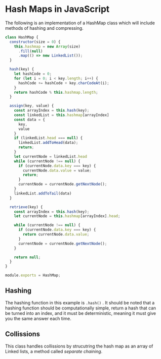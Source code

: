 # Hash Maps in JavaScript

The following is an implementation of a HashMap class which will include methods of hashing and compressing.

```javascript
class HashMap {
  constructor(size = 0) {
    this.hashmap = new Array(size)
      .fill(null)
      .map(() => new LinkedList());
  }

  hash(key) {
    let hashCode = 0;
    for (let i = 0; i < key.length; i++) {
      hashCode += hashCode + key.charCodeAt(i);
    }
    return hashCode % this.hashmap.length;
  }

  assign(key, value) {
    const arrayIndex = this.hash(key);
    const linkedList = this.hashmap[arrayIndex]
    const data = {
      key,
      value
    }
    if (linkedList.head === null) {
      linkedList.addToHead(data);
      return;
    }
    let currentNode = linkedList.head
    while (currentNode !== null) {
      if (currentNode.data.key === key) {
        currentNode.data.value = value;
        return;
      }
      currentNode = currentNode.getNextNode();
    }
    linkedList.addToTail(data)
  }

  retrieve(key) {
    const arrayIndex = this.hash(key);
    let currentNode = this.hashmap[arrayIndex].head;

    while (currentNode !== null) {
      if (currentNode.data.key === key) {
        return currentNode.data.value;
      }
      currentNode = currentNode.getNextNode();
    }

    return null;
  }
}

module.exports = HashMap;
```

## Hashing

The hashing function in this example is `.hash()` . It should be noted that a hashing function should be computationally simple, return a hash that can be turned into an index, and it must be deterministic, meaning it must give you the same answer each time.

## Collissions

This class handles collissions by strucutring the hash map as an array of Linked lists, a method called *separate chaining*.


